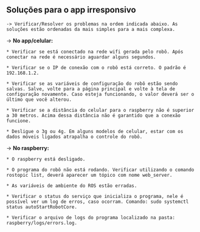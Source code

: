 **Soluções para o app irresponsivo**
---

    -> Verificar/Resolver os problemas na ordem indicada abaixo. As soluções estão ordenadas da mais simples para a mais complexa.

-> **No app/celular:**
    
    * Verificar se está conectado na rede wifi gerada pelo robô. Após conectar na rede é necessário aguardar alguns segundos.
        
    * Verificar se o IP de conexão com o robô está correto. O padrão é 192.168.1.2.

    * Verificar se as variáveis de configuração do robô estão sendo salvas. Salve, volte para a página principal e volte à tela de configuração novamente. Caso esteja funcionando, o valor deverá ser o último que você alterou.

    * Verificar se a distância do celular para o raspberry não é superior a 30 metros. Acima dessa distância não é garantido que a conexão funcione. 

    * Desligue o 3g ou 4g. Em alguns modelos de celular, estar com os dados móveis ligados atrapalha o controle do robô.

-> **No raspberry:**

    * O raspberry está desligado.

    * O programa do robô não está rodando. Verificar utilizando o comando rostopic list, deverá aparecer um tópico com nome web_server.

    * As variáveis de ambiente do ROS estão erradas.

    * Verificar o status do serviço que inicializa o programa, nele é possível ver um log de erros, caso ocorram. Comando: sudo systemctl status autoStartRobotCore.

    * Verificar o arquivo de logs do programa localizado na pasta: raspberry/logs/errors.log.
